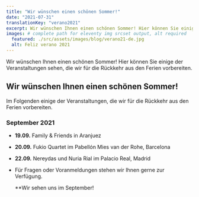 ```yaml
---
title: "Wir wünschen einen schönen Sommer!"
date: "2021-07-31"
translationKey: "verano2021"
excerpt: Wir wünschen Ihnen einen schönen Sommer! Hier können Sie einige der Veranstaltungen sehen, die wir für die Rückkehr aus den Ferien vorbereiten.
images: # complete path for eleventy img srcset output, alt required
  featured: ./src/assets/images/blog/verano21-de.jpg
  alt: Feliz verano 2021
---
```


Wir wünschen Ihnen einen schönen Sommer! Hier können Sie einige der Veranstaltungen sehen, die wir für die Rückkehr aus den Ferien vorbereiten.

## Wir wünschen Ihnen einen schönen Sommer!

Im Folgenden einige der Veranstaltungen, die wir für die Rückkehr aus den Ferien vorbereiten.

### September 2021

- **19.09.** Family & Friends in Aranjuez
- **20.09.** Fukio Quartet im Pabellón Mies van der Rohe, Barcelona
- **22.09.** Nereydas und Nuria Rial im Palacio Real, Madrid
- Für Fragen oder Voranmeldungen stehen wir Ihnen gerne zur Verfügung.

  \*\*Wir sehen uns im September!
